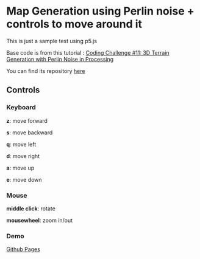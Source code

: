 # Map Generation using Perlin noise + controls to move around it
This is just a sample test using p5.js

Base code is from this tutorial : [Coding Challenge #11: 3D Terrain Generation with Perlin Noise in Processing](https://github.com/CodingTrain/Rainbow-Code/tree/master/CodingChallenges/CC_11_PerlinNoiseTerrain_p5.js)

You can find its repository [here](https://github.com/CodingTrain/Rainbow-Code/tree/master/CodingChallenges/CC_11_PerlinNoiseTerrain_p5.js)


## Controls
### Keyboard
**z**: move forward

**s**: move backward

**q**: move left

**d**: move right

**a**: move up

**e**: move down

### Mouse
**middle click**: rotate

**mousewheel**: zoom in/out


### Demo
[Github Pages](https://thibdt.github.io/3d_tests_terrain/)
